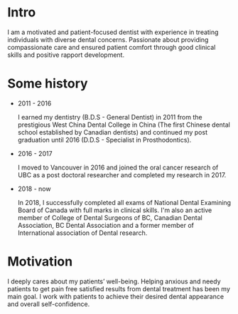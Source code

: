 
# Intro

I am a motivated and patient-focused dentist with experience in treating individuals with diverse dental concerns. Passionate about providing
compassionate care and ensured patient comfort through good clinical skills and positive rapport development.

# Some history

- 2011 - 2016

  I earned my dentistry (B.D.S - General Dentist) in 2011 from the prestigious West China Dental College in China (The first Chinese dental school established by Canadian dentists) and continued my post graduation until 2016 (D.D.S - Specialist in Prosthodontics). 

- 2016 - 2017

  I moved to Vancouver in 2016 and joined the oral cancer research of UBC as a post doctoral researcher and completed my research in 2017.

- 2018 - now

  In 2018, I successfully completed all exams of National Dental Examining Board of Canada with full marks in clinical skills. I'm also an active member of College of Dental Surgeons of BC, Canadian Dental Association, BC Dental Association and a former member of International association of Dental research.
 

# Motivation

I deeply cares about my patients’ well-being. Helping anxious and needy patients to get pain free satisfied results from dental treatment has been my main goal. I work with patients to achieve their desired dental appearance and overall self-confidence.

